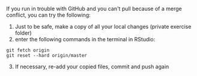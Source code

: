 If you run in trouble with GitHub and you can't pull because of a merge conflict, you can try the following:

1. Just to be safe, make a copy of all your local changes (private exercise folder)
2. enter the following commands in the terminal in RStudio:

```git
git fetch origin
git reset --hard origin/master
```

3. If necessary, re-add your copied files, commit and push again